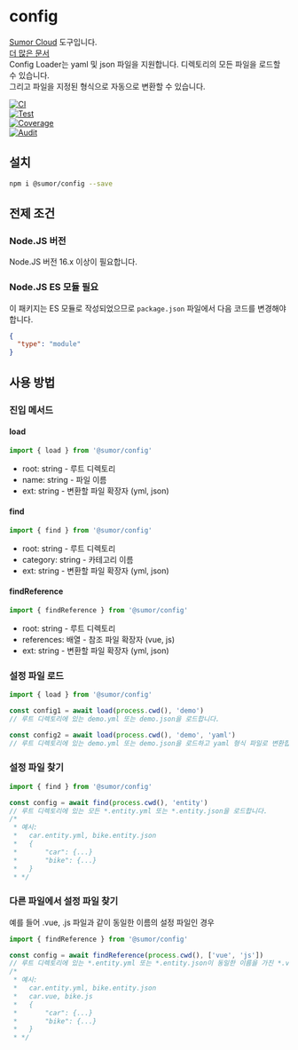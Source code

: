 # config

[Sumor Cloud](https://sumor.cloud) 도구입니다.  
[더 많은 문서](https://sumor.cloud/config)  
Config Loader는 yaml 및 json 파일을 지원합니다. 디렉토리의 모든 파일을 로드할 수 있습니다.  
그리고 파일을 지정된 형식으로 자동으로 변환할 수 있습니다.

[![CI](https://github.com/sumor-cloud/config/actions/workflows/ci.yml/badge.svg)](https://github.com/sumor-cloud/config/actions/workflows/ci.yml)  
[![Test](https://github.com/sumor-cloud/config/actions/workflows/ut.yml/badge.svg)](https://github.com/sumor-cloud/config/actions/workflows/ut.yml)  
[![Coverage](https://github.com/sumor-cloud/config/actions/workflows/coverage.yml/badge.svg)](https://github.com/sumor-cloud/config/actions/workflows/coverage.yml)  
[![Audit](https://github.com/sumor-cloud/config/actions/workflows/audit.yml/badge.svg)](https://github.com/sumor-cloud/config/actions/workflows/audit.yml)

## 설치

```bash
npm i @sumor/config --save
```

## 전제 조건

### Node.JS 버전

Node.JS 버전 16.x 이상이 필요합니다.

### Node.JS ES 모듈 필요

이 패키지는 ES 모듈로 작성되었으므로 `package.json` 파일에서 다음 코드를 변경해야합니다.

```json
{
  "type": "module"
}
```

## 사용 방법

### 진입 메서드

#### load

```js
import { load } from '@sumor/config'
```

- root: string - 루트 디렉토리
- name: string - 파일 이름
- ext: string - 변환할 파일 확장자 (yml, json)

#### find

```js
import { find } from '@sumor/config'
```

- root: string - 루트 디렉토리
- category: string - 카테고리 이름
- ext: string - 변환할 파일 확장자 (yml, json)

#### findReference

```js
import { findReference } from '@sumor/config'
```

- root: string - 루트 디렉토리
- references: 배열 - 참조 파일 확장자 (vue, js)
- ext: string - 변환할 파일 확장자 (yml, json)

### 설정 파일 로드

```javascript
import { load } from '@sumor/config'

const config1 = await load(process.cwd(), 'demo')
// 루트 디렉토리에 있는 demo.yml 또는 demo.json을 로드합니다.

const config2 = await load(process.cwd(), 'demo', 'yaml')
// 루트 디렉토리에 있는 demo.yml 또는 demo.json을 로드하고 yaml 형식 파일로 변환합니다.
```

### 설정 파일 찾기

```javascript
import { find } from '@sumor/config'

const config = await find(process.cwd(), 'entity')
// 루트 디렉토리에 있는 모든 *.entity.yml 또는 *.entity.json을 로드합니다.
/*
 * 예시:
 *   car.entity.yml, bike.entity.json
 *   {
 *       "car": {...}
 *       "bike": {...}
 *   }
 * */
```

### 다른 파일에서 설정 파일 찾기

예를 들어 .vue, .js 파일과 같이 동일한 이름의 설정 파일인 경우

```javascript
import { findReference } from '@sumor/config'

const config = await findReference(process.cwd(), ['vue', 'js'])
// 루트 디렉토리에 있는 *.entity.yml 또는 *.entity.json이 동일한 이름을 가진 *.vue 또는 *.js 파일을 로드합니다.
/*
 * 예시:
 *   car.entity.yml, bike.entity.json
 *   car.vue, bike.js
 *   {
 *       "car": {...}
 *       "bike": {...}
 *   }
 * */
```
